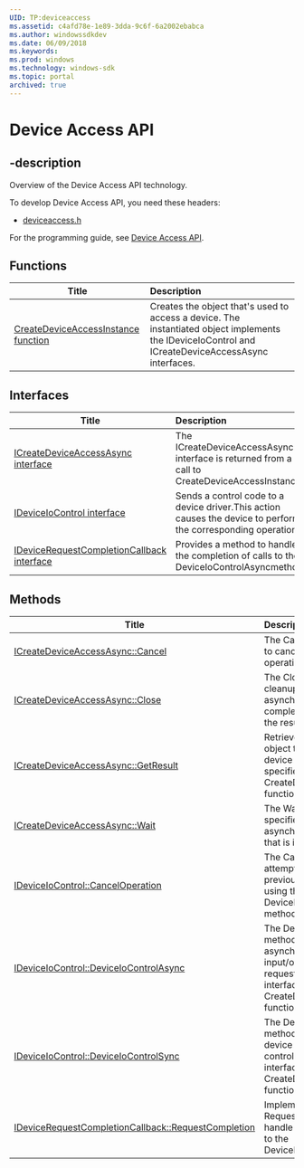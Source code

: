 ```yaml
---
UID: TP:deviceaccess
ms.assetid: c4afd78e-1e89-3dda-9c6f-6a2002ebabca
ms.author: windowssdkdev
ms.date: 06/09/2018
ms.keywords: 
ms.prod: windows
ms.technology: windows-sdk
ms.topic: portal
archived: true
---
```


# Device Access API

## -description

Overview of the Device Access API technology.

To develop Device Access API, you need these headers:

 * [deviceaccess.h](../deviceaccess/index.md)

For the programming guide, see [Device Access API](/previous-versions/windows/desktop/deviceaccess).

## Functions

| Title   | Description   |
| ---- |:---- |
| [CreateDeviceAccessInstance function](..\deviceaccess\nf-deviceaccess-createdeviceaccessinstance.md) | Creates the object that's used to access a device. The instantiated object implements the IDeviceIoControl and ICreateDeviceAccessAsync interfaces. |

## Interfaces

| Title   | Description   |
| ---- |:---- |
| [ICreateDeviceAccessAsync interface](..\deviceaccess\nn-deviceaccess-icreatedeviceaccessasync.md) | The ICreateDeviceAccessAsync interface is returned from a call to CreateDeviceAccessInstance. |
| [IDeviceIoControl interface](..\deviceaccess\nn-deviceaccess-ideviceiocontrol.md) | Sends a control code to a device driver.This action causes the device to perform the corresponding operation. |
| [IDeviceRequestCompletionCallback interface](..\deviceaccess\nn-deviceaccess-idevicerequestcompletioncallback.md) | Provides a method to handle the completion of calls to the DeviceIoControlAsyncmethod. |

## Methods

| Title   | Description   |
| ---- |:---- |
| [ICreateDeviceAccessAsync::Cancel](..\deviceaccess\nf-deviceaccess-icreatedeviceaccessasync-cancel.md) | The Cancel method attempts to cancel an asynchronous operation that is in progress. |
| [ICreateDeviceAccessAsync::Close](..\deviceaccess\nf-deviceaccess-icreatedeviceaccessasync-close.md) | The Close method performs cleanup after the asynchronous operation is completed and you retrieve the results. |
| [ICreateDeviceAccessAsync::GetResult](..\deviceaccess\nf-deviceaccess-icreatedeviceaccessasync-getresult.md) | Retrieves an IDeviceIoControl object that's bound to the device interface that's specified in a call to the CreateDeviceAccessInstance function. |
| [ICreateDeviceAccessAsync::Wait](..\deviceaccess\nf-deviceaccess-icreatedeviceaccessasync-wait.md) | The Wait method waits a specified length of time for an asynchronous bind operation that is in progress to finish. |
| [IDeviceIoControl::CancelOperation](..\deviceaccess\nf-deviceaccess-ideviceiocontrol-canceloperation.md) | The CancelOperation method attempts to cancel a previously issued call by using the DeviceIoControlAsync method. |
| [IDeviceIoControl::DeviceIoControlAsync](..\deviceaccess\nf-deviceaccess-ideviceiocontrol-deviceiocontrolasync.md) | The DeviceIoControlAsync method sends an asynchronous device input/output (I/O) control request to the device interface that the call to the CreateDeviceAccessInstance function specified. |
| [IDeviceIoControl::DeviceIoControlSync](..\deviceaccess\nf-deviceaccess-ideviceiocontrol-deviceiocontrolsync.md) | The DeviceIoControlSync method sends a synchronous device input/output (I/O) control request to the device interface that the call to the CreateDeviceAccessInstance function specified. |
| [IDeviceRequestCompletionCallback::RequestCompletion](..\deviceaccess\nf-deviceaccess-idevicerequestcompletioncallback-requestcompletion.md) | Implement the RequestCompletion method to handle the completion of calls to the DeviceIoControlAsyncmethod. |
